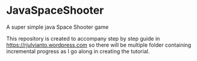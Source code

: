 JavaSpaceShooter
================

A super simple java Space Shooter game

This repository is created to accompany step by step guide in https://rjulvianto.wordpress.com so there will be multiple folder containing incremental progress as I go along in creating the tutorial.
